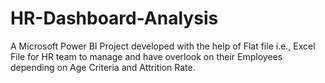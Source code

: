 # HR-Dashboard-Analysis
A Microsoft Power BI Project developed with the help of Flat file i.e., Excel File for HR team to manage and have overlook on their Employees depending on Age Criteria and Attrition Rate.
